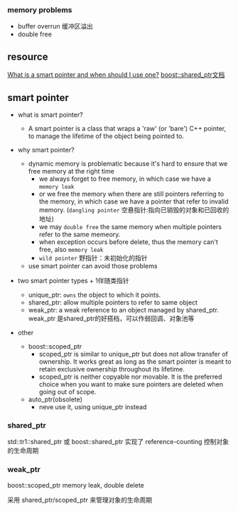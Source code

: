 
### memory problems
- buffer overrun 缓冲区溢出
- double free

## resource
[What is a smart pointer and when should I use one?](http://stackoverflow.com/questions/106508/what-is-a-smart-pointer-and-when-should-i-use-one/106614#106614)
[boost::shared_ptr文档](http://www.boost.org/doc/libs/1_60_0/libs/smart_ptr/shared_ptr.htm)


## smart pointer
- what is smart pointer?
  - A smart pointer is a class that wraps a 'raw' (or 'bare') C++ pointer, to manage the lifetime of the object being pointed to.
- why smart pointer?
  - dynamic memory is problematic because it's hard to ensure that we free memory at the right time
    - we always forget to free memory, in which case we have a `memory leak`
    - or we free the memory when there are still pointers referring to the memory, in which case we have a pointer that refer to invalid memory. (`dangling pointer` 空悬指针:指向已销毁的对象和已回收的地址)
    - we may `double free` the same memory when multiple pointers refer to the same memeory.
    - when exception occurs before delete, thus the memory can't free, also `memory leak`
    - `wild pointer` 野指针：未初始化的指针
  - use smart pointer can avoid those problems

- two smart pointer types + 1伴随类指针
  - unique_ptr: `owns` the object to which it points.
  - shared_ptr: allow multiple pointers to refer to same object
  - weak_ptr: a weak reference to an object managed by shared_ptr.
      weak_ptr 是shared_ptr的好搭档，可以作弱回调、对象池等

- other
  - boost::scoped_ptr
    - scoped_ptr is similar to unique_ptr but does not allow transfer of ownership. It works great as long as the smart pointer is meant to retain exclusive ownership throughout its lifetime.
    - scoped_ptr is neither copyable nor movable. It is the preferred choice when you want to make sure pointers are deleted when going out of scope.
  - auto_ptr(obsolete)
    - neve use it, using unique_ptr instead


### shared_ptr
  std::tr1::shared_ptr 或 boost::shared_ptr
  实现了 reference-counting
  控制对象的生命周期

### weak_ptr


boost::scoped_ptr
  memory leak, double delete


采用 shared_ptr/scoped_ptr 来管理对象的生命周期
